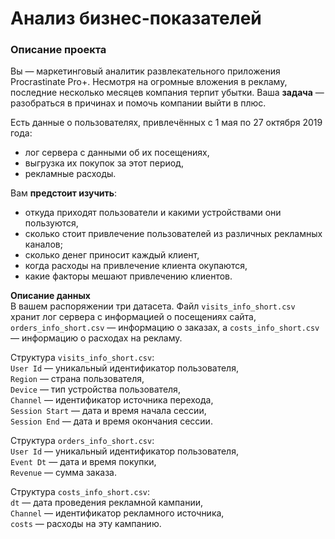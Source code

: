 # Анализ бизнес-показателей

### Описание проекта
Вы — маркетинговый аналитик развлекательного приложения Procrastinate Pro+. Несмотря на огромные вложения в рекламу, последние несколько месяцев компания терпит убытки. Ваша **задача** — разобраться в причинах и помочь компании выйти в плюс.

Есть данные о пользователях, привлечённых с 1 мая по 27 октября 2019 года:
- лог сервера с данными об их посещениях,
- выгрузка их покупок за этот период,
- рекламные расходы.

Вам **предстоит изучить**:
- откуда приходят пользователи и какими устройствами они пользуются,
- сколько стоит привлечение пользователей из различных рекламных каналов;
- сколько денег приносит каждый клиент,
- когда расходы на привлечение клиента окупаются,
- какие факторы мешают привлечению клиентов.

**Описание данных**\
В вашем распоряжении три датасета. Файл `visits_info_short.csv` хранит лог сервера с информацией о посещениях сайта, `orders_info_short.csv` — информацию о заказах, а `costs_info_short.csv` — информацию о расходах на рекламу.

Структура `visits_info_short.csv`:\
`User Id` — уникальный идентификатор пользователя,\
`Region` — страна пользователя,\
`Device` — тип устройства пользователя,\
`Channel` — идентификатор источника перехода,\
`Session Start` — дата и время начала сессии,\
`Session End` — дата и время окончания сессии.

Структура `orders_info_short.csv`:\
`User Id` — уникальный идентификатор пользователя,\
`Event Dt` — дата и время покупки,\
`Revenue` — сумма заказа.

Структура `costs_info_short.csv`:\
`dt` — дата проведения рекламной кампании,\
`Channel` — идентификатор рекламного источника,\
`costs` — расходы на эту кампанию.
